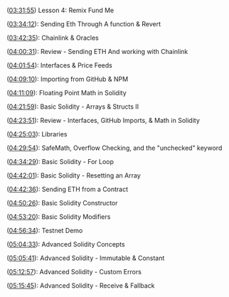 ([03:31:55](https://www.youtube.com/watch?v=gyMwXuJrbJQ&t=12715s)) Lesson 4: Remix Fund Me

([03:34:12](https://www.youtube.com/watch?v=gyMwXuJrbJQ&t=12852s)): Sending Eth Through A function & Revert

([03:42:35](https://www.youtube.com/watch?v=gyMwXuJrbJQ&t=13355s)): Chainlink & Oracles

([04:00:31](https://www.youtube.com/watch?v=gyMwXuJrbJQ&t=14431s)): Review - Sending ETH And working with Chainlink

([04:01:54](https://www.youtube.com/watch?v=gyMwXuJrbJQ&t=14514s)): Interfaces & Price Feeds

([04:09:10](https://www.youtube.com/watch?v=gyMwXuJrbJQ&t=14950s)): Importing from GitHub & NPM

([04:11:09](https://www.youtube.com/watch?v=gyMwXuJrbJQ&t=15069s)): Floating Point Math in Solidity

([04:21:59](https://www.youtube.com/watch?v=gyMwXuJrbJQ&t=15719s)): Basic Solidity - Arrays & Structs II

([04:23:51](https://www.youtube.com/watch?v=gyMwXuJrbJQ&t=15831s)): Review - Interfaces, GitHub Imports, & Math in Solidity

([04:25:03](https://www.youtube.com/watch?v=gyMwXuJrbJQ&t=15903s)): Libraries

([04:29:54](https://www.youtube.com/watch?v=gyMwXuJrbJQ&t=16194s)): SafeMath, Overflow Checking, and the "unchecked" keyword

([04:34:29](https://www.youtube.com/watch?v=gyMwXuJrbJQ&t=16469s)): Basic Solidity - For Loop

([04:42:01](https://www.youtube.com/watch?v=gyMwXuJrbJQ&t=16921s)): Basic Solidity - Resetting an Array

([04:42:36](https://www.youtube.com/watch?v=gyMwXuJrbJQ&t=16956s)): Sending ETH from a Contract

([04:50:26](https://www.youtube.com/watch?v=gyMwXuJrbJQ&t=17426s)): Basic Solidity Constructor

([04:53:20](https://www.youtube.com/watch?v=gyMwXuJrbJQ&t=17600s)): Basic Solidity Modifiers

([04:56:34](https://www.youtube.com/watch?v=gyMwXuJrbJQ&t=17794s)): Testnet Demo

([05:04:33](https://www.youtube.com/watch?v=gyMwXuJrbJQ&t=18273s)): Advanced Solidity Concepts

([05:05:41](https://www.youtube.com/watch?v=gyMwXuJrbJQ&t=18341s)): Advanced Solidity - Immutable & Constant

([05:12:57](https://www.youtube.com/watch?v=gyMwXuJrbJQ&t=18777s)): Advanced Solidity - Custom Errors

([05:15:45](https://www.youtube.com/watch?v=gyMwXuJrbJQ&t=18945s)): Advanced Solidity - Receive & Fallback